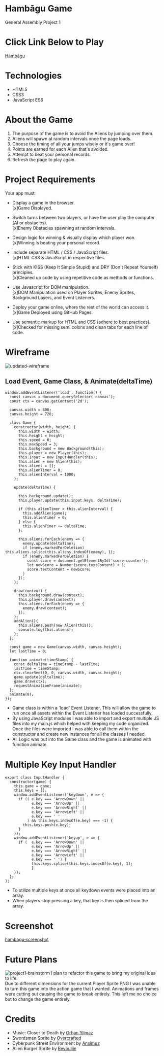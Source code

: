 # Hambāgu Game
General Assembly Project 1
# Click Link Below to Play
[Hambāgu](https://nainoaktv.github.io/cyborg-game/)
# Technologies
- HTML5
- CSS3
- JavaScript ES6
# About the Game
1. The purpose of the game is to avoid the Aliens by jumping over them.  
2. Aliens will spawn at random intervals once the page loads.
3. Choose the timing of all your jumps wisely or it's game over!
4. Points are earned for each Alien that's avoided.
5. Attempt to beat your personal records.
6. Refresh the page to play again.

# Project Requirements
Your app must:
- Display a game in the browser. </br>
[x]Game Displayed.

- Switch turns between two players, or have the user play the computer (AI or obstacles).</br>
[x]Enemy Obstacles spawning at random intervals.

- Design logic for winning & visually display which player won.</br>
[x]Winning is beating your personal record.

- Include separate HTML / CSS / JavaScript files.</br>
[x]HTML CSS & JavaScript in respective files.

- Stick with KISS (Keep It Simple Stupid) and DRY (Don't Repeat Yourself) principles.</br>
[x]Cleaned up code by using repetitive code as methods or functions.

- Use Javascript for DOM manipulation.</br>
[x]DOM Manipulation used on Player Sprites, Enemy Sprites, Background Layers, and Event Listeners.  

- Deploy your game online, where the rest of the world can access it.</br>
[x]Game Deployed using GitHub Pages.

- Use semantic markup for HTML and CSS (adhere to best practices).</br>
[x]Checked for missing semi colons and clean tabs for each line of code.

# Wireframe
![updated-wireframe](./wireframe/Wireframe%20Updated.png)

## Load Event, Game Class, & Animate(deltaTime)
``` 
window.addEventListener('load', function() {
  const canvas = document.querySelector('canvas');
  const ctx = canvas.getContext('2d');
  
  canvas.width = 800;
  canvas.height = 720;
  
  class Game { 
    constructor(width, height) {
      this.width = width;
      this.height = height;
      this.speed = 0;
      this.maxSpeed = 3;
      this.background = new Background(this);
      this.player = new Player(this);
      this.input = new InputHandler(this);
      this.alien = new Alien(this);
      this.aliens = []; 
      this.alienTimer = 0;
      this.alienInterval = 1000;
    };

    update(deltaTime) {

      this.background.update();
      this.player.update(this.input.keys, deltaTime);
      
      if (this.alienTimer > this.alienInterval) {
        this.addAlien(game);
        this.alienTimer = 0;
      } else {
        this.alienTimer += deltaTime;
      };

      this.aliens.forEach(enemy => {
        enemy.update(deltaTime);
        if (enemy.markedForDeletion) this.aliens.splice(this.aliens.indexOf(enemy), 1);
        if (enemy.markedForDeletion) {
          const score = document.getElementById('score-counter');
          let newScore = Number(score.textContent) + 1;
          score.textContent = newScore;
        }
      });
    };

    draw(context) {
      this.background.draw(context); 
      this.player.draw(context);
      this.aliens.forEach(enemy => {
        enemy.draw(context);
      });
    };
    addAlien(){
      this.aliens.push(new Alien(this));
      console.log(this.aliens);
    };
  };
  
  const game = new Game(canvas.width, canvas.height);
  let lastTime = 0;
  
  function animate(timeStamp) {
    const deltaTime = timeStamp - lastTime;
    lastTime = timeStamp;
    ctx.clearRect(0, 0, canvas.width, canvas.height);
    game.update(deltaTime);
    game.draw(ctx);
    requestAnimationFrame(animate);
  };
  animate(0); 
});
```
- Game class is within a 'load' Event Listener. This will allow the game to run once all assets within the Event Listener has loaded successfully.
- By using JavaScript modules I was able to import and export multiple JS files into my main.js which helped with keeping my code organized. Once the files were imported I was able to call them within the constructor and create new instances for all the classes I needed.
- All Logic was put into the Game class and the game is animated with function animate.

# Multiple Key Input Handler
```
export class InputHandler {
  constructor(game) {
    this.game = game;
    this.keys = [];
    window.addEventListener('keydown', e => {
      if (( e.key === 'ArrowDown' || 
            e.key === 'ArrowUp' ||
            e.key === 'ArrowRight' ||
            e.key === 'ArrowLeft' ||
            e.key === ' ' 
          ) && this.keys.indexOf(e.key) === -1) {
        this.keys.push(e.key);
      } 
    });
    window.addEventListener('keyup', e => {
      if (  e.key === 'ArrowDown' ||
            e.key === 'ArrowUp' ||
            e.key === 'ArrowRight' ||
            e.key === 'ArrowLeft' ||
            e.key === ' ') {
            this.keys.splice(this.keys.indexOf(e.key), 1);
            }
    });
  };
};
```
- To utilize multiple keys at once all keydown events were placed into an array.
- When players stop pressing a key, that key is then spliced from the array.
# Screenshot
[hambagu-screenshot](./wireframe/Screen%20Shot%202022-08-06%20at%202.56.37%20AM.png)
# Future Plans
![project1-brainstorm](https://user-images.githubusercontent.com/105531873/181154802-ef6aaebf-3432-4901-8b12-be2acf70ac7d.png)
I plan to refactor this game to bring my original idea to life.<br/>
Due to different dimensions for the current Player Sprite PNG I was unable to turn this game into the action game that I wanted. Animations and frames were cutting out causing the game to break entirely. This left me no choice but to change the game entirely.<br/>

# Credits
- Music: Closer to Death by [Orhan Yilmaz](https://snapmuse.com/artist/orhan-yilmaz)
- Swordsman Sprite by [Overcrafted](https://cubebrush.co/overcrafted)
- Cyberpunk Street Environment by [Ansimuz](https://ansimuz.itch.io/)
- Alien Burger Sprite by [Bevouliin](https://bevouliin.com/)